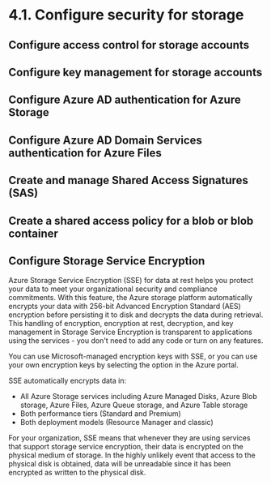 # 4.1. Configure security for storage

## Configure access control for storage accounts

## Configure key management for storage accounts

## Configure Azure AD authentication for Azure Storage

## Configure Azure AD Domain Services authentication for Azure Files

## Create and manage Shared Access Signatures (SAS)

## Create a shared access policy for a blob or blob container

## Configure Storage Service Encryption

Azure Storage Service Encryption (SSE) for data at rest helps you protect your data to meet your organizational security and compliance commitments. With this feature, the Azure storage platform automatically encrypts your data with 256-bit Advanced Encryption Standard (AES) encryption before persisting it to disk and decrypts the data during retrieval. This handling of encryption, encryption at rest, decryption, and key management in Storage Service Encryption is transparent to applications using the services - you don't need to add any code or turn on any features.

You can use Microsoft-managed encryption keys with SSE, or you can use your own encryption keys by selecting the option in the Azure portal.

SSE automatically encrypts data in:

* All Azure Storage services including Azure Managed Disks, Azure Blob storage, Azure Files, Azure Queue storage, and Azure Table storage
* Both performance tiers (Standard and Premium)
* Both deployment models (Resource Manager and classic)

For your organization, SSE means that whenever they are using services that support storage service encryption, their data is encrypted on the physical medium of storage. In the highly unlikely event that access to the physical disk is obtained, data will be unreadable since it has been encrypted as written to the physical disk.
